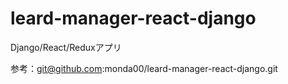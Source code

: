 # leard-manager-react-django
Django/React/Reduxアプリ

参考：git@github.com:monda00/leard-manager-react-django.git

